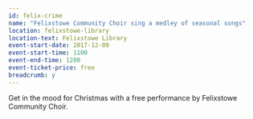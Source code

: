```yaml
---
id: felix-crime
name: "Felixstowe Community Choir sing a medley of seasonal songs"
location: felixstowe-library
location-text: Felixstowe Library
event-start-date: 2017-12-09
event-start-time: 1100
event-end-time: 1200
event-ticket-price: free
breadcrumb: y
---
```


Get in the mood for Christmas with a free performance by Felixstowe Community Choir.
